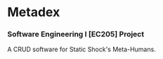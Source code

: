 # Metadex
### Software Engineering I [EC205] Project
A CRUD software for Static Shock's Meta-Humans.
